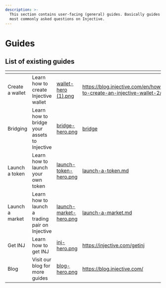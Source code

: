 ```yaml
---
description: >-
  This section contains user-facing (general) guides. Basically guides for the
  most commonly asked questions on Injective.
---
```


# Guides

## List of existing guides&#x20;

<table data-view="cards"><thead><tr><th></th><th></th><th data-hidden data-card-cover data-type="files"></th><th data-hidden data-card-target data-type="content-ref"></th></tr></thead><tbody><tr><td>Create a wallet</td><td>Learn how to create Injective wallet</td><td><a href="../.gitbook/assets/wallet-hero (1).png">wallet-hero (1).png</a></td><td><a href="https://blog.injective.com/en/how-to-create-an-injective-wallet-2/">https://blog.injective.com/en/how-to-create-an-injective-wallet-2/</a></td></tr><tr><td>Bridging</td><td>Learn how to bridge your assets to Injective</td><td><a href="../.gitbook/assets/bridge-hero.png">bridge-hero.png</a></td><td><a href="bridge/">bridge</a></td></tr><tr><td>Launch a token</td><td>Learn how to launch your own token</td><td><a href="../.gitbook/assets/launch-token-hero.png">launch-token-hero.png</a></td><td><a href="launch-a-token.md">launch-a-token.md</a></td></tr><tr><td>Launch a market</td><td>Learn how to launch a trading pair on Injective</td><td><a href="../.gitbook/assets/launch-market-hero.png">launch-market-hero.png</a></td><td><a href="launch-a-market.md">launch-a-market.md</a></td></tr><tr><td>Get INJ</td><td>Learn how to get INJ</td><td><a href="../.gitbook/assets/inj-hero.png">inj-hero.png</a></td><td><a href="https://injective.com/getinj">https://injective.com/getinj</a></td></tr><tr><td>Blog</td><td>Visit our blog for more guides</td><td><a href="../.gitbook/assets/blog-hero.png">blog-hero.png</a></td><td><a href="https://blog.injective.com/">https://blog.injective.com/</a></td></tr></tbody></table>

